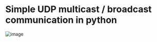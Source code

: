 # Simple UDP multicast / broadcast communication in python
![image](https://user-images.githubusercontent.com/72521788/236006545-0552525b-1aa0-4acc-8095-ed95513626c4.png)
